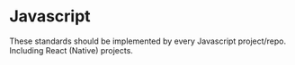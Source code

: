 # Javascript

These standards should be implemented by every Javascript project/repo. Including React (Native) projects.
